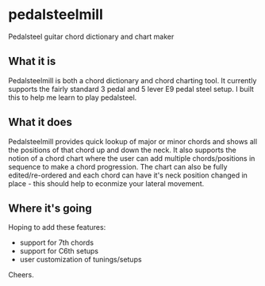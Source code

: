 # pedalsteelmill
Pedalsteel guitar chord dictionary and chart maker

## What it is
Pedalsteelmill is both a chord dictionary and chord charting tool.  It currently supports the fairly standard 
3 pedal and 5 lever E9 pedal steel setup.  I built this to help me learn to play pedalsteel.

## What it does
Pedalsteelmill provides quick lookup of major or minor chords and shows all the positions of that chord up and down the neck.  It also supports the notion of a chord chart where the user can add multiple chords/positions
in sequence to make a chord progression.  The chart can also be fully edited/re-ordered and
each chord can have it's neck position changed in place - this should help to econmize your lateral movement.

## Where it's going
Hoping to add these features:
- support for 7th chords
- support for C6th setups
- user customization of tunings/setups

Cheers.
